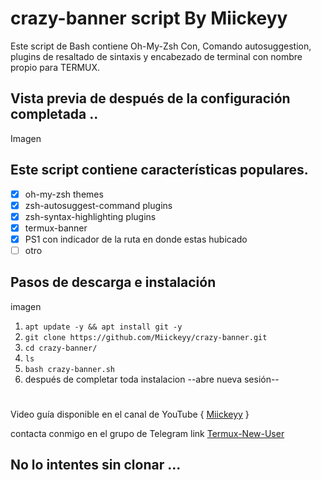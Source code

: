 # crazy-banner script By Miickeyy
Este script de Bash contiene Oh-My-Zsh Con, Comando autosuggestion, plugins de resaltado de sintaxis y encabezado de terminal con nombre propio para TERMUX.
## Vista previa de después de la configuración completada ..
 Imagen

## Este script contiene características populares.

- [x] oh-my-zsh themes
- [x] zsh-autosuggest-command plugins
- [x] zsh-syntax-highlighting plugins
- [x] termux-banner
- [x] PS1 con indicador de la ruta en donde estas hubicado
 - [ ] otro

## Pasos de descarga e instalación
imagen


1. `apt update -y && apt install git -y`
2. `git clone https://github.com/Miickeyy/crazy-banner.git`
3. `cd crazy-banner/`
4. `ls`
5. `bash crazy-banner.sh`
6. después de completar toda instalacion --abre nueva sesión--
#
Video guía disponible en el canal de YouTube { [Miickeyy](https://www.youtube.com/channel/UCb1vwdwQcLr9OCfr7AVSlHA) }

contacta conmigo  en el grupo de Telegram link [Termux-New-User](https://t.me/joinchat/Ix6n2VlSinyXpYW0ZKOBkw)
## No lo intentes sin clonar ...
